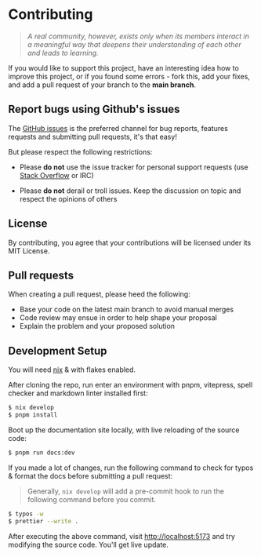 # Contributing

> _A real community, however, exists only when its members interact in a meaningful way that deepens their understanding of each other and leads to learning._

If you would like to support this project, have an interesting idea how to improve this project, or if you found some errors - fork this, add your fixes, and add a pull request of your branch to the **main branch**.

## Report bugs using Github's issues

The [GitHub issues](https://github.com/ryan4yin/nixos-and-flakes-book/issues) is
the preferred channel for bug reports, features requests and submitting pull requests, it's that easy!

But please respect the following restrictions:

- Please **do not** use the issue tracker for personal support requests (use
  [Stack Overflow](https://stackoverflow.com) or IRC)

- Please **do not** derail or troll issues. Keep the discussion on topic and
  respect the opinions of others

## License

By contributing, you agree that your contributions will be licensed under its MIT License.

## Pull requests

When creating a pull request, please heed the following:

- Base your code on the latest main branch to avoid manual merges
- Code review may ensue in order to help shape your proposal
- Explain the problem and your proposed solution

## Development Setup

You will need [nix](https://github.com/NixOS/nix) & with flakes enabled.

After cloning the repo, run enter an environment with pnpm, vitepress, spell checker and markdown linter installed first:

```sh
$ nix develop
$ pnpm install
```

Boot up the documentation site locally, with live reloading of the source code:

```sh
$ pnpm run docs:dev
```

If you made a lot of changes, run the following command to check for typos & format the docs before submitting a pull request:

> Generally, `nix develop` will add a pre-commit hook to run the following command before you commit.

```sh
$ typos -w
$ prettier --write .
```

After executing the above command, visit <http://localhost:5173> and try modifying the source code. You'll get live update.
